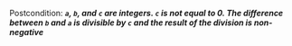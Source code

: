 Postcondition: ***`a`, `b`, and `c` are integers. `c` is not equal to 0. The difference between `b` and `a` is divisible by `c` and the result of the division is non-negative***